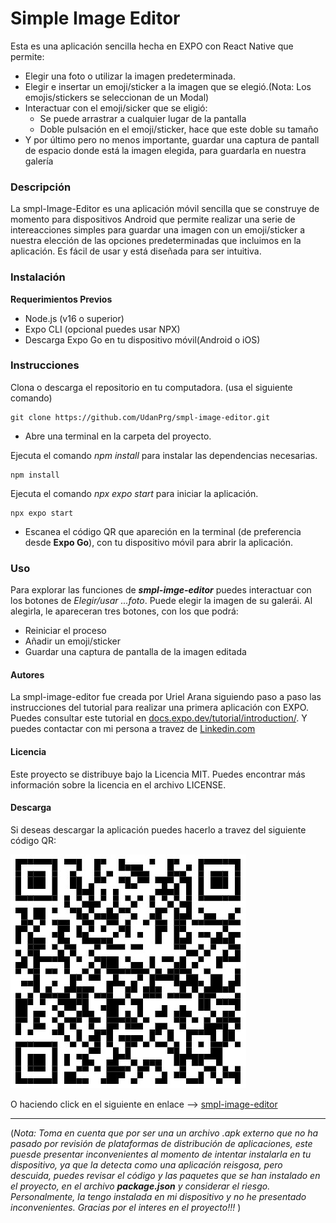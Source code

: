 # Simple Image Editor
Esta es una aplicación sencilla hecha en EXPO con React Native que permite:
- Elegir una foto o utilizar la imagen predeterminada.
- Elegir e insertar un emoji/sticker a la imagen que se elegió.(Nota: Los emojis/stickers se seleccionan de un Modal)
- Interactuar con el emoji/sicker que se eligió:
    - Se puede arrastrar a cualquier lugar de la pantalla
    - Doble pulsación en el emoji/sticker, hace que este doble su tamaño
- Y por último pero no menos importante, guardar una captura de pantall de espacio donde está la imagen elegida, para guardarla en nuestra galería

### Descripción
La smpl-Image-Editor es una aplicación móvil sencilla que se construye de momento para dispositivos Android que permite realizar una serie de intereacciones simples para guardar una imagen con un emoji/sticker a nuestra elección de las opciones predeterminadas que incluimos en la aplicación. Es fácil de usar y está diseñada para ser intuitiva.

### Instalación
**Requerimientos Previos**
- Node.js (v16 o superior)
- Expo CLI (opcional puedes usar NPX)
- Descarga Expo Go en tu dispositivo móvil(Android o iOS)

### Instrucciones
Clona o descarga el repositorio en tu computadora. (usa el siguiente comando)

    git clone https://github.com/UdanPrg/smpl-image-editor.git

- Abre una terminal en la carpeta del proyecto.

Ejecuta el comando *npm install* para instalar las dependencias necesarias.

    npm install

Ejecuta el comando *npx expo start* para iniciar la aplicación.

    npx expo start

- Escanea el código QR que apareción en la terminal (de preferencia desde **Expo Go**), con tu dispositivo móvil para abrir la aplicación.

### Uso
Para explorar las funciones de ***smpl-imge-editor*** puedes interactuar con los botones de *Elegir/usar ...foto*. Puede elegir la imagen de su galerái. Al alegirla, le apareceran tres botones, con los que podrá:
- Reiniciar el proceso
- Añadir un emoji/sticker
- Guardar una captura de pantalla de la imagen editada

#### Autores
La smpl-image-editor fue creada por Uriel Arana siguiendo paso a paso las instrucciones del tutorial para realizar una primera aplicación con EXPO. Puedes consultar este tutorial en [docs.expo.dev/tutorial/introduction/](https://docs.expo.dev/tutorial/introduction/). Y puedes contactar con mi persona a travez de [Linkedin.com](https://www.linkedin.com/in/urielarana/)

#### Licencia
Este proyecto se distribuye bajo la Licencia MIT. Puedes encontrar más información sobre la licencia en el archivo LICENSE.

#### Descarga
Si deseas descargar la aplicación puedes hacerlo a travez del siguiente código QR:

![Código QR](/assets/QR-smpl-image-editor.jpg "smpl-image-editor")

O haciendo click en el siguiente en enlace --> [smpl-image-editor](https://expo.dev/accounts/udan.mega/projects/smpl-image-editor/builds/279cbb1c-bbd4-44d5-a529-67985192b5e0)

---------------------------- 
(*Nota: Toma en cuenta que por ser una un archivo .apk externo que no ha pasado por revisión de plataformas de distribución de aplicaciones, este puesde presentar inconvenientes al momento de intentar instalarla en tu dispositivo, ya que la detecta como una aplicación reisgosa, pero descuida, puedes revisar el código y las paquetes que se han instalado en el proyecto, en el archivo ***package.json*** y considerar el riesgo. Personalmente, la tengo instalada en mi dispositivo y no he presentado inconvenientes. Gracias por el interes en el proyecto!!!* )